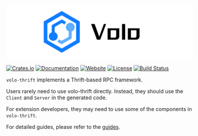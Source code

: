 <picture>
  <source media="(prefers-color-scheme: light)" srcset="https://github.com/cloudwego/volo/raw/main/.github/assets/volo-light.png?sanitize=true" />
  <source media="(prefers-color-scheme: dark)" srcset="https://github.com/cloudwego/volo/raw/main/.github/assets/volo-dark.png?sanitize=true" />
  <img alt="Volo" src="https://github.com/cloudwego/volo/raw/main/.github/assets/volo-light.png?sanitize=true" />
</picture>

[![Crates.io](https://img.shields.io/crates/v/volo-thrift)](https://crates.io/crates/volo-thrift)
[![Documentation](https://docs.rs/volo-thrift/badge.svg)](https://docs.rs/volo-thrift)
[![Website](https://img.shields.io/website?up_message=cloudwego&url=https%3A%2F%2Fwww.cloudwego.io%2F)](https://www.cloudwego.io/)
[![License](https://img.shields.io/crates/l/volo-thrift)](#license)
[![Build Status][actions-badge]][actions-url]

`volo-thrift` implements a Thrift-based RPC framework.

Users rarely need to use volo-thrift directly. Instead, they should use the `Client` and `Server` in the generated code.

For extension developers, they may need to use some of the components in `volo-thrift`.

For detailed guides, please refer to the [guides](https://www.cloudwego.io/docs/volo/).

[actions-badge]: https://github.com/cloudwego/volo/actions/workflows/ci.yaml/badge.svg
[actions-url]: https://github.com/cloudwego/volo/actions
